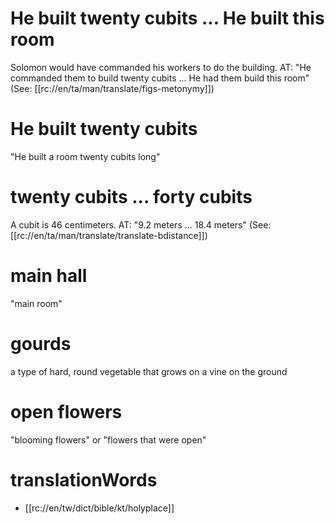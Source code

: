 # He built twenty cubits ... He built this room

Solomon would have commanded his workers to do the building. AT: "He commanded them to build twenty cubits ... He had them build this room" (See: [[rc://en/ta/man/translate/figs-metonymy]])

# He built twenty cubits

"He built a room twenty cubits long"

# twenty cubits ... forty cubits

A cubit is 46 centimeters. AT: "9.2 meters ... 18.4 meters" (See: [[rc://en/ta/man/translate/translate-bdistance]])

# main hall

"main room"

# gourds

a type of hard, round vegetable that grows on a vine on the ground

# open flowers

"blooming flowers" or "flowers that were open"

# translationWords

* [[rc://en/tw/dict/bible/kt/holyplace]]